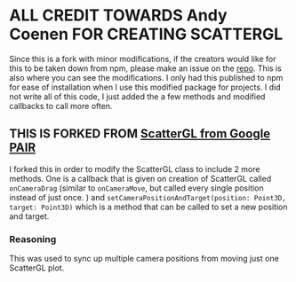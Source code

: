 # ALL CREDIT TOWARDS **Andy Coenen** FOR CREATING SCATTERGL

Since this is a fork with minor modifications, if the creators would like
for this to be taken down from npm, please make an issue on the [repo](https://github.com/xnought/scatter-gl). This is also where you can see the modifications. I only had this published to npm for ease of installation when I use this modified package for projects. I did not write all of this code, I just added the a few methods and modified callbacks to call more often.

## THIS IS FORKED FROM [ScatterGL from Google PAIR](https://github.com/PAIR-code/scatter-gl)

I forked this in order to modify the ScatterGL class to include 2 more methods.
One is a callback that is given on creation of ScatterGL called `onCameraDrag` (similar to `onCameraMove`, but called every single position
instead of just once.
) and `setCameraPositionAndTarget(position: Point3D, target: Point3D)` which is a method that can be called to set a new position and target.

### Reasoning

This was used to sync up multiple camera positions from moving just one ScatterGL plot.
